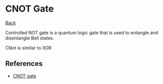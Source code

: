 # CNOT Gate

[Back](../index.md)

Controlled NOT gate is a quantum logic gate that is used to entangle and disentangle Bell states.

CNot is similar to XOR

## References

- [CNOT gate](https://en.wikipedia.org/wiki/Controlled_NOT_gate)
